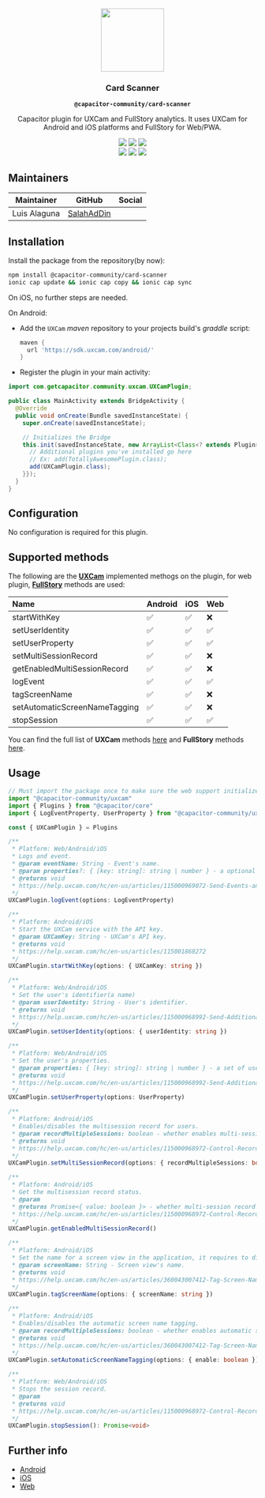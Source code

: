 <p align="center"><br><img src="https://user-images.githubusercontent.com/236501/85893648-1c92e880-b7a8-11ea-926d-95355b8175c7.png" width="128" height="128" /></p>
<h3 align="center">Card Scanner</h3>
<p align="center"><strong><code>@capacitor-community/card-scanner</code></strong></p>
<p align="center">
  Capacitor plugin for UXCam and FullStory analytics. It uses UXCam for Android and iOS platforms and FullStory for Web/PWA.
</p>


<p align="center">
  <img src="https://img.shields.io/maintenance/yes/2021?style=flat-square" />
  <a href="https://github.com/capacitor-community/card-scanner/actions?query=workflow%3A%22CI%22"><img src="https://img.shields.io/github/workflow/status/capacitor-community/uxcam/CI?style=flat-square" /></a>
  <a href="https://www.npmjs.com/package/@capacitor-community/card-scanner"><img src="https://img.shields.io/npm/l/@capacitor-community/card-scanner?style=flat-square" /></a>
<br>
  <a href="https://www.npmjs.com/package/@capacitor-community/card-scanner"><img src="https://img.shields.io/npm/dw/@capacitor-community/card-scanner?style=flat-square" /></a>
  <a href="https://www.npmjs.com/package/@capacitor-community/card-scanner"><img src="https://img.shields.io/npm/v/@capacitor-community/card-scanner?style=flat-square" /></a>
<!-- ALL-CONTRIBUTORS-BADGE:START - Do not remove or modify this section -->
<a href="#contributors-"><img src="https://img.shields.io/badge/all%20contributors-0-orange?style=flat-square" /></a>
<!-- ALL-CONTRIBUTORS-BADGE:END -->
</p>


## Maintainers

| Maintainer   | GitHub                                       | Social |
| ------------ | -------------------------------------------- | ------ |
| Luis Alaguna | [SalahAdDin](https://github.com/SalahAdDin/) |        |

## Installation

Install the package from the repository(by now):

```bash
npm install @capacitor-community/card-scanner
ionic cap update && ionic cap copy && ionic cap sync 
```

On iOS, no further steps are needed.

On Android:

* Add the `UXCam` *maven* repository to your projects build's *graddle* script:

  ```gradle
  maven {
  	url 'https://sdk.uxcam.com/android/'
  }
  ```

* Register the plugin in your main activity:

```java
import com.getcapacitor.community.uxcam.UXCamPlugin;

public class MainActivity extends BridgeActivity {
  @Override
  public void onCreate(Bundle savedInstanceState) {
    super.onCreate(savedInstanceState);

    // Initializes the Bridge
    this.init(savedInstanceState, new ArrayList<Class<? extends Plugin>>() {{
      // Additional plugins you've installed go here
      // Ex: add(TotallyAwesomePlugin.class);
      add(UXCamPlugin.class);
    }});
  }
}
```

## Configuration

No configuration is required for this plugin.

## Supported methods

The following are the [**UXCam**](https://uxcam.com/) implemented methogs on the plugin, for web plugin, **[FullStory](https://www.fullstory.com/)** methods are used:

| Name                          | Android | iOS  | Web  |
| :---------------------------- | :------ | :--- | :--- |
| startWithKey                  | ✅       | ✅    | ❌    |
| setUserIdentity               | ✅       | ✅    | ✅    |
| setUserProperty               | ✅       | ✅    | ✅    |
| setMultiSessionRecord         | ✅       | ✅    | ❌    |
| getEnabledMultiSessionRecord  | ✅       | ✅    | ❌    |
| logEvent                      | ✅       | ✅    | ✅    |
| tagScreenName                 | ✅       | ✅    | ❌    |
| setAutomaticScreenNameTagging | ✅       | ✅    | ❌    |
| stopSession                   | ✅       | ✅    | ✅    |

You can find the full list of **UXCam** methods [here](https://help.uxcam.com/hc/en-us/categories/115000129131-Developer-Guide) and **FullStory** methods [here](https://developer.fullstory.com/introduction).

## Usage

```typescript
// Must import the package once to make sure the web support initializes
import "@capacitor-community/uxcam"
import { Plugins } from "@capacitor/core"
import { LogEventProperty, UserProperty } from "@capacitor-community/uxcam"

const { UXCamPlugin } = Plugins

/**
 * Platform: Web/Android/iOS
 * Logs and event.
 * @param eventName: String - Event's name.
 * @param properties?: { [key: string]: string | number } - a optional set of event's properties to include in the log.
 * @returns void
 * https://help.uxcam.com/hc/en-us/articles/115000969072-Send-Events-and-Properties
 */
UXCamPlugin.logEvent(options: LogEventProperty)

/**
 * Platform: Android/iOS
 * Start the UXCam service with the API key.
 * @param UXCamKey: String - UXCam's API key.
 * @returns void
 * https://help.uxcam.com/hc/en-us/articles/115001868272
 */
UXCamPlugin.startWithKey(options: { UXCamKey: string })

/**
 * Platform: Web/Android/iOS
 * Set the user's identifier(a name)
 * @param userIdentity: String - User's identifier.
 * @returns void
 * https://help.uxcam.com/hc/en-us/articles/115000968992-Send-Additional-User-Information
 */
UXCamPlugin.setUserIdentity(options: { userIdentity: string })

/**
 * Platform: Web/Android/iOS
 * Set the user's properties.
 * @param properties: { [key: string]: string | number } - a set of user's properties(as email, phone, age, etc.).
 * @returns void
 * https://help.uxcam.com/hc/en-us/articles/115000968992-Send-Additional-User-Information
 */
UXCamPlugin.setUserProperty(options: UserProperty)

/**
 * Platform: Android/iOS
 * Enables/disables the multisession record for users.
 * @param recordMultipleSessions: boolean - whether enables multi-session record per user or not.
 * @returns void
 * https://help.uxcam.com/hc/en-us/articles/115000968972-Control-Recording
 */
UXCamPlugin.setMultiSessionRecord(options: { recordMultipleSessions: boolean })

/**
 * Platform: Android/iOS
 * Get the multisession record status.
 * @param
 * @returns Promise<{ value: boolean }> - whether multi-session record per user is enabled or not.
 * https://help.uxcam.com/hc/en-us/articles/115000968972-Control-Recording
 */
UXCamPlugin.getEnabledMultiSessionRecord()

/**
 * Platform: Android/iOS
 * Set the name for a screen view in the application, it requires to dissable the automatic screen name tagging.
 * @param screenName: String - Screen view's name.
 * @returns void
 * https://help.uxcam.com/hc/en-us/articles/360043007412-Tag-Screen-Name
 */
UXCamPlugin.tagScreenName(options: { screenName: string })

/**
 * Platform: Android/iOS
 * Enables/disables the automatic screen name tagging.
 * @param recordMultipleSessions: boolean - whether enables automatic screen name tagging or not.
 * @returns void
 * https://help.uxcam.com/hc/en-us/articles/360043007412-Tag-Screen-Name
 */
UXCamPlugin.setAutomaticScreenNameTagging(options: { enable: boolean }): Promise<void>;

/**
 * Platform: Web/Android/iOS
 * Stops the session record.
 * @param 
 * @returns void
 * https://help.uxcam.com/hc/en-us/articles/115000968972-Control-Recording
 */
UXCamPlugin.stopSession(): Promise<void>
```

## Further info

- [Android](https://help.uxcam.com/hc/en-us/articles/115000966252-Android-Integration)
- [iOS](https://help.uxcam.com/hc/en-us/articles/115001868272-iOS-Integration)
- [Web](https://developer.fullstory.com/introduction)

